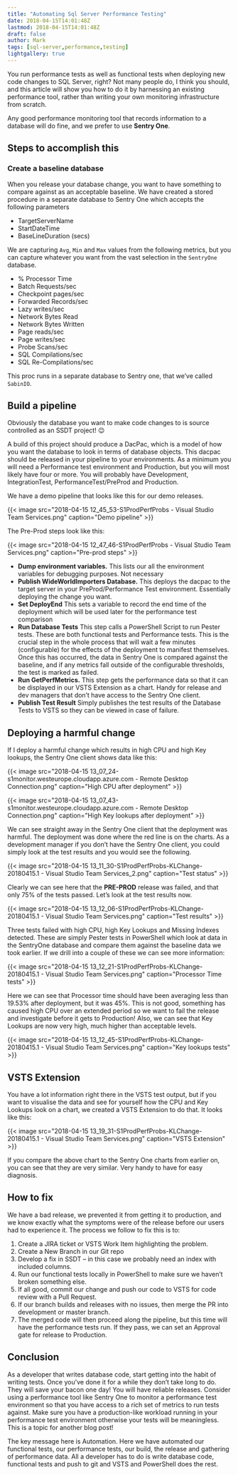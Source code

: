 ```yaml
---
title: "Automating Sql Server Performance Testing"
date: 2018-04-15T14:01:48Z
lastmod: 2018-04-15T14:01:48Z
draft: false
author: Mark
tags: [sql-server,performance,testing]
lightgallery: true
---
```

You run performance tests as well as functional tests when deploying new code changes to SQL Server, right? Not many people do, I think you should, and this article will show you how to do it by harnessing an existing performance tool, rather than writing your own monitoring infrastructure from scratch.

Any good performance monitoring tool that records information to a database will do fine, and we prefer to use **Sentry One**.

## Steps to accomplish this

### Create a baseline database

When you release your database change, you want to have something to compare against as an acceptable baseline. We have created a stored procedure in a separate database to Sentry One which accepts the following parameters

* TargetServerName
* StartDateTime
* BaseLineDuration (secs)

We are capturing `Avg`, `Min` and `Max` values from the following metrics, but you can capture whatever you want from the vast selection in the `SentryOne` database.

* % Processor Time
* Batch Requests/sec
* Checkpoint pages/sec
* Forwarded Records/sec
* Lazy writes/sec
* Network Bytes Read
* Network Bytes Written
* Page reads/sec
* Page writes/sec
* Probe Scans/sec
* SQL Compilations/sec
* SQL Re-Compilations/sec

This proc runs in a separate database to Sentry one, that we’ve called `SabinIO`.

## Build a pipeline

Obviously the database you want to make code changes to is source controlled as an SSDT project! :wink:

A build of this project should produce a DacPac, which is a model of how you want the database to look in terms of database objects. This dacpac should be released in your pipeline to your environments. As a minimum you will need a Performance test environment and Production, but you will most likely have four or more. You will probably have Development, IntegrationTest, PerformanceTest/PreProd and Production.

We have a demo pipeline that looks like this for our demo releases.

{{< image src="2018-04-15 12_45_53-S1ProdPerfProbs - Visual Studio Team Services.png" caption="Demo pipeline" >}}


The Pre-Prod steps look like this:

{{< image src="2018-04-15 12_47_46-S1ProdPerfProbs - Visual Studio Team Services.png" caption="Pre-prod steps" >}}

* **Dump environment variables.** This lists our all the environment variables for debugging purposes. Not necessary
* **Publish WideWorldImporters Database.** This deploys the dacpac to the target server in your PreProd/Performance Test environment. Essentially deploying the change you want.
* **Set DeployEnd** This sets a variable to record the end time of the deployment which will be used later for the performance test comparison
* **Run Database Tests** This step calls a PowerShell Script to run Pester tests. These are both functional tests and Performance tests. This is the crucial step in the whole process that will wait a few minutes (configurable) for the effects of the deployment to manifest themselves. Once this has occurred, the data in Sentry One is compared against the baseline, and if any metrics fall outside of the configurable thresholds, the test is marked as failed.
* **Run GetPerfMetrics.** This step gets the performance data so that it can be displayed in our VSTS Extension as a chart. Handy for release and dev managers that don’t have access to the Sentry One client.
* **Publish Test Result** Simply publishes the test results of the Database Tests to VSTS so they can be viewed in case of failure.

## Deploying a harmful change

If I deploy a harmful change which results in high CPU and high Key lookups, the Sentry One client shows data like this:

{{< image src="2018-04-15 13_07_24-s1monitor.westeurope.cloudapp.azure.com - Remote Desktop Connection.png" caption="High CPU after deployment" >}}

{{< image src="2018-04-15 13_07_43-s1monitor.westeurope.cloudapp.azure.com - Remote Desktop Connection.png" caption="High Key lookups after deployment" >}}

We can see straight away in the Sentry One client that the deployment was harmful. The deployment was done where the red line is on the charts. As a development manager if you don’t have the Sentry One client, you could simply look at the test results and you would see the following.

{{< image src="2018-04-15 13_11_30-S1ProdPerfProbs-KLChange-20180415.1 - Visual Studio Team Services_2.png" caption="Test status" >}}

Clearly we can see here that the **PRE-PROD** release was failed, and that only 75% of the tests passed. Let’s look at the test results now.

{{< image src="2018-04-15 13_12_06-S1ProdPerfProbs-KLChange-20180415.1 - Visual Studio Team Services.png" caption="Test results" >}}

Three tests failed with high CPU, high Key Lookups and Missing Indexes detected. These are simply Pester tests in PowerShell which look at data in the SentryOne database and compare them against the baseline data we took earlier. If we drill into a couple of these we can see more information:

{{< image src="2018-04-15 13_12_21-S1ProdPerfProbs-KLChange-20180415.1 - Visual Studio Team Services.png" caption="Processor Time tests" >}}

Here we can see that Processor time should have been averaging less than 19.53% after deployment, but it was 45%. This is not good, something has caused high CPU over an extended period so we want to fail the release and investigate before it gets to Production! Also, we can see that Key Lookups are now very high, much higher than acceptable levels.

{{< image src="2018-04-15 13_12_45-S1ProdPerfProbs-KLChange-20180415.1 - Visual Studio Team Services.png" caption="Key lookups tests" >}}

## VSTS Extension

You have a lot information right there in the VSTS test output, but if you want to visualise the data and see for yourself how the CPU and Key Lookups look on a chart, we created a VSTS Extension to do that. It looks like this:

{{< image src="2018-04-15 13_19_31-S1ProdPerfProbs-KLChange-20180415.1 - Visual Studio Team Services.png" caption="VSTS Extension" >}}

If you compare the above chart to the Sentry One charts from earlier on, you can see that they are very similar. Very handy to have for easy diagnosis. 

## How to fix

We have a bad release, we prevented it from getting it to production, and we know exactly what the symptoms were of the release before our users had to experience it. The process we follow to fix this is to:

1. Create a JIRA ticket or VSTS Work Item highlighting the problem.
1. Create a New Branch in our Git repo
1. Develop a fix in SSDT – in this case we probably need an index with included columns.
1. Run our functional tests locally in PowerShell to make sure we haven’t broken something else.
1. If all good, commit our change and push our code to VSTS for code review with a Pull Request.
1. If our branch builds and releases with no issues, then merge the PR into development or master branch.
1. The merged code will then proceed along the pipeline, but this time will have the performance tests run. If they pass, we can set an Approval gate for release to Production.

## Conclusion
As a developer that writes database code, start getting into the habit of writing tests. Once you’ve done it for a while they don’t take long to do. They will save your bacon one day! You will have reliable releases. Consider using a performance tool like Sentry One to monitor a performance test environment so that you have access to a rich set of metrics to run tests against. Make sure you have a production-like workload running in your performance test environment otherwise your tests will be meaningless. This is a topic for another blog post!

The key message here is Automation. Here we have automated our functional tests, our performance tests, our build, the release and gathering of performance data. All a developer has to do is write database code, functional tests and push to git and VSTS and PowerShell does the rest.